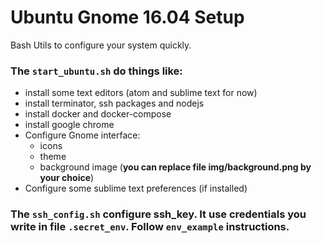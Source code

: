 # Ubuntu Gnome 16.04 Setup
Bash Utils to configure your system quickly.

### The `start_ubuntu.sh` do things like:

- install some text editors (atom and sublime text for now)
- install terminator, ssh packages and nodejs
- install docker and docker-compose
- install google chrome
- Configure Gnome interface:
    - icons
    - theme
    - background image (__you can replace file img/background.png by your choice__)
- Configure some sublime text preferences (if installed)

### The `ssh_config.sh` configure ssh_key. It use credentials you write in file `.secret_env`. Follow `env_example` instructions.
